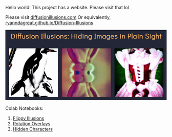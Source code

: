 Hello world! This project has a website. Please visit that lol

Please visit [diffusionillusions.com](https://www.diffusionillusions.com)
Or equivalently, [ryanndagreat.github.io/Diffusion-Illusions](https://ryanndagreat.github.io/Diffusion-Illusions)


![](assets/DiffusionIllusionsGif2.gif)

Colab Notebooks:
1. [Flippy Illusions](https://githubtocolab.com/RyannDaGreat/Diffusion-Illusions/blob/master/flippy_illusions_for_colab.ipynb)
2. [Rotation Overlays](https://githubtocolab.com/RyannDaGreat/Diffusion-Illusions/blob/master/rotation_overlays_for_colab.ipynb)
3. [Hidden Characters](https://githubtocolab.com/RyannDaGreat/Diffusion-Illusions/blob/master/hidden_characters_for_colab.ipynb)
